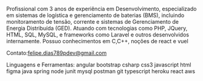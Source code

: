 Profissional com 3 anos de experiência em Desenvolvimento, especializado em sistemas de
logística e gerenciamento de baterias (BMS), incluindo monitoramento de tensão, corrente e
sistemas de Gerenciamento de Energia Distribuída (GED). Atuando com tecnologias como PHP,
JQuery, HTML, SQL, MySQL, e frameworks como Laravel e outros desenvolvidos internamente.
Possuo conhecimentos em C,C++, noções de react e vuel

Contato:felipe.dias789pdev@gmail.com


  
Linguagens e Ferramentas:
angular bootstrap csharp css3 javascript html figma java spring  node junit mysql postman git typescript heroku react aws
